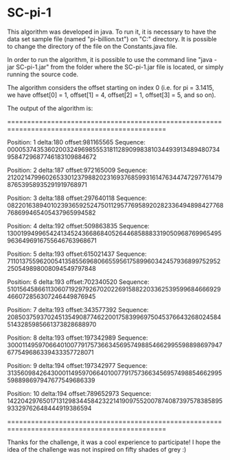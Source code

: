 SC-pi-1
=======

This algorithm was developed in java.
To run it, it is necessary to have the data set sample file (named "pi-billion.txt") on "C:" directory.
It is possible to change the directory of the file on the Constants.java file.

In order to run the algorithm, it is possible to use the command line "java -jar SC-pi-1.jar" from the folder where the SC-pi-1.jar file is located, or simply running the source code.

The algorithm considers the offset starting on index 0 (i.e. for pi = 3.1415, we have offset[0] = 1, offset[1] = 4, offset[2] = 1, offset[3] = 5, and so on).

The output of the algorithm is:

==============================================================================================

Position: 1 delta:180 offset:981165565
Sequence: 000053743536020032496985553181128909983810344939134894807349584729687746183109884672

Position: 2 delta:187 offset:972165009
Sequence: 212021479960265330123798820231693768599316147634474729776147987653958935291919768971 

Position: 3 delta:188 offset:297640118
Sequence: 082201638940102393659252475011295776958920282336494898427768768699465405437965994582

Position: 4 delta:192 offset:509863835
Sequence: 130019949965424134524366868405264468588833190509687699654959636496916755646763968671 

Position: 5 delta:193 offset:615021437
Sequence: 711013755962005413585569680665595617589960342457936899752952250549898008094549797848 

Position: 6 delta:193 offset:702340520
Sequence: 510156458661130607192979267020226915882203362539599684666929466072856307246449876945 

Position: 7 delta:193 offset:343577392
Sequence: 208503759370245135490877462200175839969750453766432680245845143285985661373828688970 

Position: 8 delta:193 offset:197342989
Sequence: 300011495970664010077917573663456957498854662995598898697947677549686339433357728071 

Position: 9 delta:194 offset:197342977
Sequence: 313560984264300011495970664010077917573663456957498854662995598898697947677549686339 

Position: 10 delta:194 offset:789652973
Sequence: 142204297650171312983445842322141909755200787408739757838589593329762648444919386594

==============================================================================================



Thanks for the challenge, it was a cool experience to participate!
I hope the idea of the challenge was not inspired on fifty shades of grey :)
